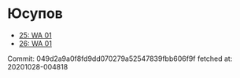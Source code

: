 # Юсупов
- [25: WA 01](25.md)
- [26: WA 01](26.md)

Commit: 049d2a9a0f8fd9dd070279a52547839fbb606f9f
 fetched at: 20201028-004818
